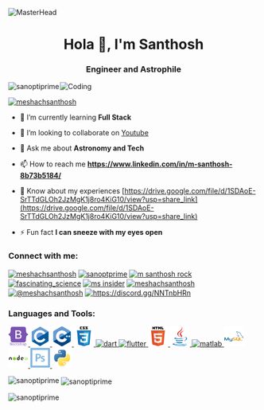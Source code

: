 ![MasterHead](https://i.pinimg.com/originals/a2/4c/b5/a24cb568fa40046f8562dbc45cea8506.gif)
<h1 align="center">Hola 👋, I'm Santhosh</h1>
<h3 align="center">Engineer and Astrophile</h3>
<img align="right" alt="Coding" width="400" src= "https://s3-us-west-2.amazonaws.com/abgames-blog/2018/12/QANq.gif">

<p align="left"> <img src="https://komarev.com/ghpvc/?username=sanoptiprime&label=Profile%20views&color=0e75b6&style=flat" alt="sanoptiprime" /> </p>

<p align="left"> <a href="https://twitter.com/meshachsanthosh" target="blank"><img src="https://img.shields.io/twitter/follow/meshachsanthosh?logo=twitter&style=for-the-badge" alt="meshachsanthosh" /></a> </p>

- 🌱 I’m currently learning **Full Stack**

- 👯 I’m looking to collaborate on [Youtube](https://www.youtube.com/c/MSInsider)

- 💬 Ask me about **Astronomy and Tech**

- 📫 How to reach me **https://www.linkedin.com/in/m-santhosh-8b73b5184/**

- 📄 Know about my experiences [https://drive.google.com/file/d/1SDAoE-SrTTdGLOh2JzMgK1j8ro4KiG10/view?usp=share_link](https://drive.google.com/file/d/1SDAoE-SrTTdGLOh2JzMgK1j8ro4KiG10/view?usp=share_link)

- ⚡ Fun fact **I can sneeze with my eyes open**

<h3 align="left">Connect with me:</h3>
<p align="left">
<a href="https://twitter.com/meshachsanthosh" target="blank"><img align="center" src="https://raw.githubusercontent.com/rahuldkjain/github-profile-readme-generator/master/src/images/icons/Social/twitter.svg" alt="meshachsanthosh" height="30" width="40" /></a>
<a href="https://stackoverflow.com/users/sanoptprime" target="blank"><img align="center" src="https://raw.githubusercontent.com/rahuldkjain/github-profile-readme-generator/master/src/images/icons/Social/stack-overflow.svg" alt="sanoptprime" height="30" width="40" /></a>
<a href="https://fb.com/m santhosh rock" target="blank"><img align="center" src="https://raw.githubusercontent.com/rahuldkjain/github-profile-readme-generator/master/src/images/icons/Social/facebook.svg" alt="m santhosh rock" height="30" width="40" /></a>
<a href="https://instagram.com/fascinating_science" target="blank"><img align="center" src="https://raw.githubusercontent.com/rahuldkjain/github-profile-readme-generator/master/src/images/icons/Social/instagram.svg" alt="fascinating_science" height="30" width="40" /></a>
<a href="https://www.youtube.com/c/ms insider" target="blank"><img align="center" src="https://raw.githubusercontent.com/rahuldkjain/github-profile-readme-generator/master/src/images/icons/Social/youtube.svg" alt="ms insider" height="30" width="40" /></a>
<a href="https://www.hackerrank.com/meshachsanthosh" target="blank"><img align="center" src="https://raw.githubusercontent.com/rahuldkjain/github-profile-readme-generator/master/src/images/icons/Social/hackerrank.svg" alt="meshachsanthosh" height="30" width="40" /></a>
<a href="https://www.hackerearth.com/@meshachsanthosh" target="blank"><img align="center" src="https://raw.githubusercontent.com/rahuldkjain/github-profile-readme-generator/master/src/images/icons/Social/hackerearth.svg" alt="@meshachsanthosh" height="30" width="40" /></a>
<a href="https://discord.gg/https://discord.gg/NNTnbHRn" target="blank"><img align="center" src="https://raw.githubusercontent.com/rahuldkjain/github-profile-readme-generator/master/src/images/icons/Social/discord.svg" alt="https://discord.gg/NNTnbHRn" height="30" width="40" /></a>
</p>

<h3 align="left">Languages and Tools:</h3>
<p align="left"> <a href="https://getbootstrap.com" target="_blank" rel="noreferrer"> <img src="https://raw.githubusercontent.com/devicons/devicon/master/icons/bootstrap/bootstrap-plain-wordmark.svg" alt="bootstrap" width="40" height="40"/> </a> <a href="https://www.cprogramming.com/" target="_blank" rel="noreferrer"> <img src="https://raw.githubusercontent.com/devicons/devicon/master/icons/c/c-original.svg" alt="c" width="40" height="40"/> </a> <a href="https://www.w3schools.com/cpp/" target="_blank" rel="noreferrer"> <img src="https://raw.githubusercontent.com/devicons/devicon/master/icons/cplusplus/cplusplus-original.svg" alt="cplusplus" width="40" height="40"/> </a> <a href="https://www.w3schools.com/css/" target="_blank" rel="noreferrer"> <img src="https://raw.githubusercontent.com/devicons/devicon/master/icons/css3/css3-original-wordmark.svg" alt="css3" width="40" height="40"/> </a> <a href="https://dart.dev" target="_blank" rel="noreferrer"> <img src="https://www.vectorlogo.zone/logos/dartlang/dartlang-icon.svg" alt="dart" width="40" height="40"/> </a> <a href="https://flutter.dev" target="_blank" rel="noreferrer"> <img src="https://www.vectorlogo.zone/logos/flutterio/flutterio-icon.svg" alt="flutter" width="40" height="40"/> </a> <a href="https://www.w3.org/html/" target="_blank" rel="noreferrer"> <img src="https://raw.githubusercontent.com/devicons/devicon/master/icons/html5/html5-original-wordmark.svg" alt="html5" width="40" height="40"/> </a> <a href="https://www.java.com" target="_blank" rel="noreferrer"> <img src="https://raw.githubusercontent.com/devicons/devicon/master/icons/java/java-original.svg" alt="java" width="40" height="40"/> </a> <a href="https://www.mathworks.com/" target="_blank" rel="noreferrer"> <img src="https://upload.wikimedia.org/wikipedia/commons/2/21/Matlab_Logo.png" alt="matlab" width="40" height="40"/> </a> <a href="https://www.mysql.com/" target="_blank" rel="noreferrer"> <img src="https://raw.githubusercontent.com/devicons/devicon/master/icons/mysql/mysql-original-wordmark.svg" alt="mysql" width="40" height="40"/> </a> <a href="https://nodejs.org" target="_blank" rel="noreferrer"> <img src="https://raw.githubusercontent.com/devicons/devicon/master/icons/nodejs/nodejs-original-wordmark.svg" alt="nodejs" width="40" height="40"/> </a> <a href="https://www.photoshop.com/en" target="_blank" rel="noreferrer"> <img src="https://raw.githubusercontent.com/devicons/devicon/master/icons/photoshop/photoshop-line.svg" alt="photoshop" width="40" height="40"/> </a> <a href="https://www.python.org" target="_blank" rel="noreferrer"> <img src="https://raw.githubusercontent.com/devicons/devicon/master/icons/python/python-original.svg" alt="python" width="40" height="40"/> </a> </p>

<p><img align="left" src="https://github-readme-stats.vercel.app/api/top-langs?username=sanoptiprime&show_icons=true&locale=en&layout=compact" alt="sanoptiprime" /></p>

<p>&nbsp;<img align="center" src="https://github-readme-stats.vercel.app/api?username=sanoptiprime&show_icons=true&locale=en" alt="sanoptiprime" /></p>

<p><img align="center" src="https://github-readme-streak-stats.herokuapp.com/?user=sanoptiprime&" alt="sanoptiprime" /></p>
